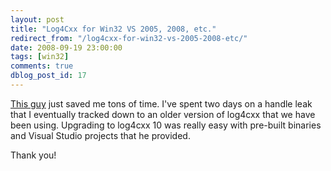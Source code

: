 ```yaml
---
layout: post
title: "Log4Cxx for Win32 VS 2005, 2008, etc."
redirect_from: "/log4cxx-for-win32-vs-2005-2008-etc/"
date: 2008-09-19 23:00:00
tags: [win32]
comments: true
dblog_post_id: 17
---
```

[This guy](https://web.archive.org/web/20090520025034/http://www.dreamcubes.com/blog) just saved me tons of time. I've spent two days on a handle leak that I eventually tracked down to an older version of log4cxx that we have been using. Upgrading to log4cxx 10 was really easy with pre-built binaries and Visual Studio projects that he provided.

Thank you!


